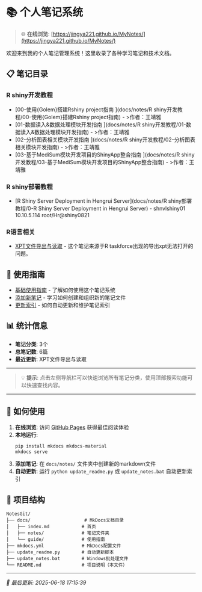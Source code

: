 # 📚 个人笔记系统

> 🌐 **在线浏览**: [https://jingya221.github.io/MyNotes/](https://jingya221.github.io/MyNotes/)

欢迎来到我的个人笔记管理系统！这里收录了各种学习笔记和技术文档。

## 📋 笔记目录

### R shiny开发教程
- [00-使用{Golem}搭建Rshiny project指南 <!-- omit in toc -->](docs/notes/R shiny开发教程/00-使用{Golem}搭建Rshiny project指南) - >作者：王靖雅 <br>
- [01-数据读入&数据处理模块开发指南 <!-- omit in toc -->](docs/notes/R shiny开发教程/01-数据读入&数据处理模块开发指南) - >作者：王靖雅 <br>
- [02-分析图表相关模块开发指南 <!-- omit in toc -->](docs/notes/R shiny开发教程/02-分析图表相关模块开发指南) - >作者：王靖雅 <br>
- [03-基于MediSum模块开发项目的ShinyApp整合指南 <!-- omit in toc -->](docs/notes/R shiny开发教程/03-基于MediSum模块开发项目的ShinyApp整合指南) - >作者：王靖雅 <br>

### R shiny部署教程
- [R Shiny Server Deployment in Hengrui Server](docs/notes/R shiny部署教程/0-R Shiny Server Deployment in Hengrui Server) - shnvlshiny01	10.10.5.114	 root/Hr@shiny0821

### R语言相关
- [XPT文件导出与读取](docs/notes/R语言相关/xpt-export-import) - 这个笔记来源于R taskforce出现的导出xpt无法打开的问题。
## 🔧 使用指南

- [基础使用指南](docs/guide/usage.md) - 了解如何使用这个笔记系统
- [添加新笔记](docs/guide/add-notes.md) - 学习如何创建和组织新的笔记文件  
- [更新索引](docs/guide/update-index.md) - 如何自动更新和维护笔记索引

## 📊 统计信息

- **笔记分类**: 3个
- **总笔记数**: 6篇
- **最近更新**: XPT文件导出与读取

---

> 💡 **提示**: 点击左侧导航栏可以快速浏览所有笔记分类，使用顶部搜索功能可以快速查找内容。

---

## 🚀 如何使用

1. **在线浏览**: 访问 [GitHub Pages](https://jingya221.github.io/MyNotes/) 获得最佳阅读体验
2. **本地运行**: 
   ```bash
   pip install mkdocs mkdocs-material
   mkdocs serve
   ```
3. **添加笔记**: 在 `docs/notes/` 文件夹中创建新的markdown文件
4. **自动更新**: 运行 `python update_readme.py` 或 `update_notes.bat` 自动更新索引

## 📁 项目结构

```
NotesGit/
├── docs/                    # MkDocs文档目录
│   ├── index.md            # 首页
│   ├── notes/              # 笔记文件夹
│   └── guide/              # 使用指南
├── mkdocs.yml              # MkDocs配置文件
├── update_readme.py        # 自动更新脚本
├── update_notes.bat        # Windows批处理文件
└── README.md               # 项目说明（本文件）
```

---

*📅 最后更新: 2025-06-18 17:15:39*
